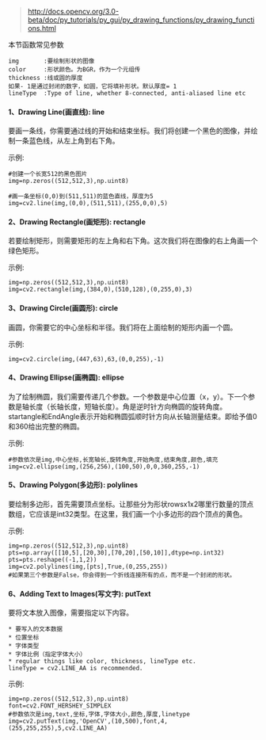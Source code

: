 >http://docs.opencv.org/3.0-beta/doc/py_tutorials/py_gui/py_drawing_functions/py_drawing_functions.html

本节函数常见参数
```
img       :要绘制形状的图像
color     :形状颜色。为BGR，作为一个元组传
thickness :线或圆的厚度
如果- 1是通过封闭的数字，如圆，它将填补形状。默认厚度= 1
lineType  :Type of line, whether 8-connected, anti-aliased line etc
```

#### 1、Drawing Line(画直线): line

要画一条线，你需要通过线的开始和结束坐标。我们将创建一个黑色的图像，并绘制一条蓝色线，从左上角到右下角。

示例:
```
#创建一个长宽512的黑色图片
img=np.zeros((512,512,3),np.uint8)

#画一条坐标(0,0)到(511,511)的蓝色直线，厚度为5
img=cv2.line(img,(0,0),(511,511),(255,0,0),5)
```

#### 2、Drawing Rectangle(画矩形): rectangle

若要绘制矩形，则需要矩形的左上角和右下角。这次我们将在图像的右上角画一个绿色矩形。

示例:
```
img=np.zeros((512,512,3),np.uint8)
img=cv2.rectangle(img,(384,0),(510,128),(0,255,0),3)
```

#### 3、Drawing Circle(画圆形): circle

画圆，你需要它的中心坐标和半径。我们将在上面绘制的矩形内画一个圆。

示例:
```
img=cv2.circle(img,(447,63),63,(0,0,255),-1)
```

#### 4、Drawing Ellipse(画椭圆): ellipse

为了绘制椭圆，我们需要传递几个参数。一个参数是中心位置（x，y）。下一个参数是轴长度（长轴长度，短轴长度）。角是逆时针方向椭圆的旋转角度。startangle和EndAngle表示开始和椭圆弧顺时针方向从长轴测量结束。即给予值0和360给出完整的椭圆。


示例:
```
#参数依次是img,中心坐标,长宽轴长,旋转角度,开始角度,结束角度,颜色,填充
img=cv2.ellipse(img,(256,256),(100,50),0,0,360,255,-1)
```

#### 5、Drawing Polygon(多边形): polylines

要绘制多边形，首先需要顶点坐标。让那些分为形状rowsx1x2哪里行数量的顶点数组，它应该是int32类型。在这里，我们画一个小多边形的四个顶点的黄色。


示例:
```
img=np.zeros((512,512,3),np.uint8)
pts=np.array([[10,5],[20,30],[70,20],[50,10]],dtype=np.int32)
pts=pts.reshape((-1,1,2))
img=cv2.polylines(img,[pts],True,(0,255,255))
#如果第三个参数是False，你会得到一个折线连接所有的点，而不是一个封闭的形状。
```

#### 6、Adding Text to Images(写文字): putText

要将文本放入图像，需要指定以下内容。
```
* 要写入的文本数据
* 位置坐标
* 字体类型
* 字体比例（指定字体大小）
* regular things like color, thickness, lineType etc.
lineType = cv2.LINE_AA is recommended.
```

示例:
```
img=np.zeros((512,512,3),np.uint8)
font=cv2.FONT_HERSHEY_SIMPLEX
#参数依次是img,text,坐标,字体,字体大小,颜色,厚度,linetype
img=cv2.putText(img,'OpenCV',(10,500),font,4,(255,255,255),5,cv2.LINE_AA)
```


